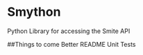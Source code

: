 Smython
=======

Python Library for accessing the Smite API

##Things to come
Better README
Unit Tests



